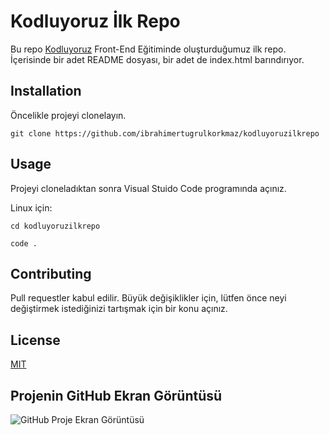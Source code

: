 # **Kodluyoruz İlk Repo**

Bu repo [Kodluyoruz](https://www.kodluyoruz.org) Front-End Eğitiminde oluşturduğumuz ilk repo. İçerisinde bir adet README dosyası, bir adet de index.html barındırıyor.

## **Installation**

Öncelikle projeyi clonelayın. 

```
git clone https://github.com/ibrahimertugrulkorkmaz/kodluyoruzilkrepo

```

## **Usage**

Projeyi cloneladıktan sonra Visual Stuido Code programında açınız.

Linux için:

```
cd kodluyoruzilkrepo

code .
```

## **Contributing**

Pull requestler kabul edilir. Büyük değişiklikler için, lütfen önce neyi değiştirmek istediğinizi tartışmak için bir konu açınız.

## **License**

[MIT](https://opensource.org/licenses/MIT)


## **Projenin GitHub Ekran Görüntüsü**
![GitHub Proje Ekran Görüntüsü](https://prnt.sc/b3c8XnGg8IEa)
